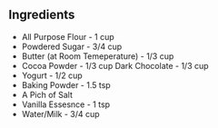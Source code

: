 ## Ingredients
* All Purpose Flour - 1 cup
* Powdered Sugar - 3/4 cup
* Butter (at Room Temeperature) - 1/3 cup
* Cocoa Powder - 1/3 cup
Dark Chocolate - 1/3 cup
* Yogurt - 1/2 cup
* Baking Powder - 1.5 tsp
* A Pich of Salt
* Vanilla Essesnce - 1 tsp
* Water/Milk - 3/4 cup
